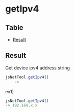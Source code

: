 # getIpv4

Table
-----------------

* [Result](#overview)


## Result

Get device ipv4 address string

```js.js
jsNetTool.getIpv4()
	-> 

```

ex1)

```js.js
jsNetTool.getIpv4()
-> 192.168.x.x
```


